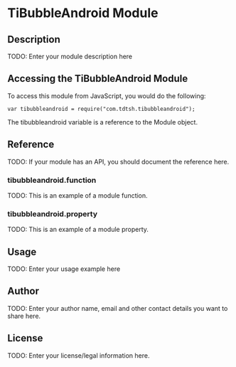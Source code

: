 # TiBubbleAndroid Module

## Description

TODO: Enter your module description here

## Accessing the TiBubbleAndroid Module

To access this module from JavaScript, you would do the following:

    var tibubbleandroid = require("com.tdtsh.tibubbleandroid");

The tibubbleandroid variable is a reference to the Module object.

## Reference

TODO: If your module has an API, you should document
the reference here.

### tibubbleandroid.function

TODO: This is an example of a module function.

### tibubbleandroid.property

TODO: This is an example of a module property.

## Usage

TODO: Enter your usage example here

## Author

TODO: Enter your author name, email and other contact
details you want to share here.

## License

TODO: Enter your license/legal information here.
